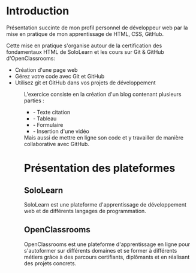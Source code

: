 <h1>Introduction</h1>

Présentation succinte de mon profil personnel de développeur web par la mise en pratique de mon apprentissage de HTML, CSS, GitHub.

Cette mise en pratique s'organise autour de la certification des fondamentaux HTML de SoloLearn et les cours sur Git & GitHub d'OpenClassrooms:
<ul>
	<li>Création d'une page web</li>
	<li>Gérez votre code avec Git et GitHub</li>
	<li>Utilisez git et GitHub dans vos projets de développement</li>
<ul>

L'exercice consiste en la création d'un blog contenant plusieurs parties :
<ul>
	<li>- Texte citation</li>
	<li>- Tableau</li>
	<li>- Formulaire</li>
	<li>- Insertion d'une vidéo</li>
</ul>
Mais aussi de mettre en ligne son code et y travailler de manière collaborative avec GitHub.

<h1>Présentation des plateformes</h1>
<h2>SoloLearn</h2>
SoloLearn est une plateforme d'apprentissage de développement web et de différents langages de programmation.

<h2>OpenClassrooms</h2>
OpenClassrooms est une plateforme d'apprentissage en ligne pour s'autoformer sur différents domaines et se former à différents métiers grâce à des parcours certifiants, diplômants et en réalisant des projets concrets.

